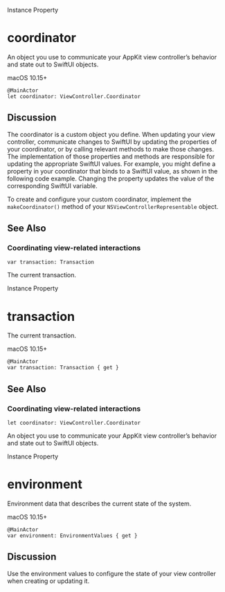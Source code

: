 Instance Property

# coordinator

An object you use to communicate your AppKit view controller’s behavior and
state out to SwiftUI objects.

macOS 10.15+

    
    
    @MainActor
    let coordinator: ViewController.Coordinator

## Discussion

The coordinator is a custom object you define. When updating your view
controller, communicate changes to SwiftUI by updating the properties of your
coordinator, or by calling relevant methods to make those changes. The
implementation of those properties and methods are responsible for updating
the appropriate SwiftUI values. For example, you might define a property in
your coordinator that binds to a SwiftUI value, as shown in the following code
example. Changing the property updates the value of the corresponding SwiftUI
variable.

To create and configure your custom coordinator, implement the
`makeCoordinator()` method of your `NSViewControllerRepresentable` object.

## See Also

### Coordinating view-related interactions

`var transaction: Transaction`

The current transaction.

Instance Property

# transaction

The current transaction.

macOS 10.15+

    
    
    @MainActor
    var transaction: Transaction { get }

## See Also

### Coordinating view-related interactions

`let coordinator: ViewController.Coordinator`

An object you use to communicate your AppKit view controller’s behavior and
state out to SwiftUI objects.

Instance Property

# environment

Environment data that describes the current state of the system.

macOS 10.15+

    
    
    @MainActor
    var environment: EnvironmentValues { get }

## Discussion

Use the environment values to configure the state of your view controller when
creating or updating it.


